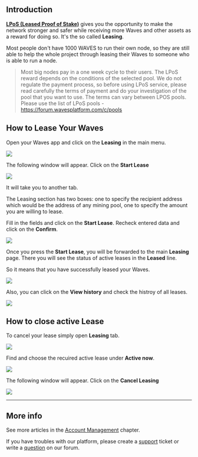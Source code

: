## Introduction

[**LPoS \(Leased Proof of Stake\)**](/platform-features/leased-proof-of-stake-lpos.md) gives you the opportunity to make the network stronger and safer while receiving more Waves and other assets as a reward for doing so. It's the so called **Leasing**.

Most people don't have 1000 WAVES to run their own node, so they are still able to help the whole project through leasing their Waves to someone who is able to run a node.

> Most big nodes pay in a one week cycle to their users. The LPoS reward depends on the conditions of the selected pool.
We do not regulate the payment process, so before using LPoS service, please read carefully the terms of payment and do your investigation of the pool that you want to use.
The terms can vary between LPOS pools. Please use the list of LPoS pools - https://forum.wavesplatform.com/c/pools

## How to Lease Your Waves

Open your Waves app and click on the **Leasing** in the main menu.

![](/waves-client/mobile-apps/_assets/waves_leasing_01.png)

The following window will appear. Click on the **Start Lease**

![](/waves-client/mobile-apps/_assets/waves_leasing_02.png)

It will take you to another tab.

The Leasing section has two boxes: one to specify the recipient address which would be the address of any mining pool, one to specify the amount you are willing to lease.

Fill in the fields and click on the **Start Lease**. Recheck entered data and click on the **Confirm**.

![](/waves-client/mobile-apps/_assets/waves_leasing_03.png)

Once you press the **Start Lease**, you will be forwarded to the main **Leasing** page. There you will see the status of active leases in the **Leased** line.

So it means that you have successfully leased your Waves.

![](/waves-client/mobile-apps/_assets/waves_leasing_05.png)

Also, you can click on the **View history** and check the histroy of all leases.

![](/waves-client/mobile-apps/_assets/waves_leasing_06.png)

## How to close active Lease

To cancel your lease simply open **Leasing** tab.

![](/waves-client/mobile-apps/_assets/waves_leasing_01.png)

Find and choose the recuired active lease under **Active now**.

![](/waves-client/mobile-apps/_assets/waves_leasing_07.png)

The following window will appear. Click on the **Cancel Leasing**

![](/waves-client/mobile-apps/_assets/waves_leasing_08.png)

___

## More info

See more articles in the [Account Management](/waves-client/mobile-apps/android/account-management.md) chapter.

If you have troubles with our platform, please create a [support](https://support.wavesplatform.com/) ticket or write a [question](https://forum.wavesplatform.com/) on our forum.
